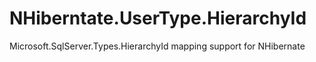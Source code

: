 NHiberntate.UserType.HierarchyId
================================

Microsoft.SqlServer.Types.HierarchyId mapping support for NHibernate
